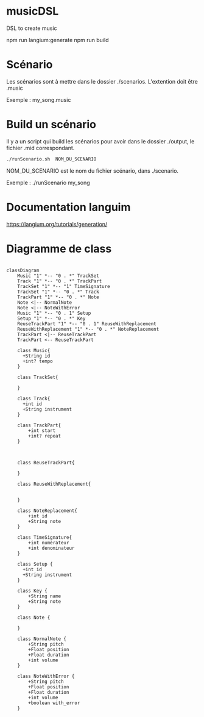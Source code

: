 # musicDSL
DSL to create music

npm run langium:generate
npm run build

# Scénario

Les scénarios sont à mettre dans le dossier ./scenarios. L'extention doit être .music

Exemple : my_song.music

# Build un scénario 

Il y a un script qui build les scénarios pour avoir dans le dossier ./output, le fichier .mid correspondant. 

``` bash
./runScenario.sh  NOM_DU_SCENARIO
```

NOM_DU_SCENARIO est le nom du fichier scénario, dans ./scenario.

Exemple : ./runScenario my_song

# Documentation languim 

https://langium.org/tutorials/generation/


# Diagramme de class

```mermaid

classDiagram
    Music "1" *-- "0 . *" TrackSet
    Track "1" *-- "0 . *" TrackPart
    TrackSet "1" *-- "1" TimeSignature
    TrackSet "1" *-- "0 . *" Track
    TrackPart "1" *-- "0 . *" Note
    Note <|-- NormalNote
    Note <|-- NoteWithError
    Music "1" *-- "0 . 1" Setup
    Setup "1" *-- "0 . *" Key
    ReuseTrackPart "1" *-- "0 . 1" ReuseWithReplacement
    ReuseWithReplacement "1" *-- "0 . *" NoteReplacement
    TrackPart <|-- ReuseTrackPart
    TrackPart <-- ReuseTrackPart

    class Music{
      +String id
      +int? tempo
    }

    class TrackSet{

    }

    class Track{
      +int id
      +String instrument
    }

    class TrackPart{
        +int start
        +int? repeat
    }

    

    class ReuseTrackPart{

    }

    class ReuseWithReplacement{


    }

    class NoteReplacement{
        +int id
        +String note
    }
    
    class TimeSignature{
        +int numerateur
        +int denominateur
    }

    class Setup {
      +int id
      +String instrument
    }

    class Key {
        +String name
        +String note
    }

    class Note {

    }

    class NormalNote {
        +String pitch
        +Float position
        +Float duration
        +int volume
    }

    class NoteWithError {
        +String pitch
        +Float position
        +Float duration
        +int volume
        +boolean with_error
    }
```